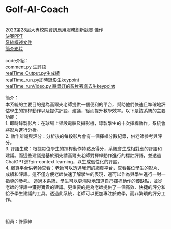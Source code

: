 # Golf-AI-Coach
 <br>2023第28屆大專校院資訊應用服務創新競賽 佳作
 <br>[決賽PPT](https://prezi.com/view/kyM6KeLXOtnGlFEZThYw/)
 <br>[系統概述文件](https://github.com/ChingChingKao/Golf-AI-Coach/blob/main/%E7%B3%BB%E7%B5%B1%E6%A6%82%E8%BF%B0%E6%96%87%E4%BB%B6.doc)
 <br>[簡介影片](https://www.youtube.com/watch?v=GkYwfYMdGlE)
 <br><br>code介紹：
 <br>[comment.py 生評語](https://github.com/ChingChingKao/Golf-AI-Coach/blob/main/comment.py)
 <br>[realTime_Output.py生成績](https://github.com/ChingChingKao/Golf-AI-Coach/blob/main/realTime_Output.py)
 <br>[realTime_run.py即時錄影生keypoint](https://github.com/ChingChingKao/Golf-AI-Coach/blob/main/realTime_run.py)
 <br>[realTime_runVideo.py 將錄好的影片丟進去生keypoint](https://github.com/ChingChingKao/Golf-AI-Coach/blob/main/realTime_runVideo.py)
 <br><br>簡介：
 <br>本系統的主要目的是為高爾夫老師提供一個便利的平台，幫助他們快速且準確地評估學生的揮桿動作以及提供評語、建議，從而提升教學效率。以下是該系統的主要功能：
 <br>1.	即時錄製影片：在球場上架設電腦及攝影機，錄製學生的十次揮桿動作，系統會將影片進行分析。
 <br>2.	動作辨識與評分：分析後的每段影片會有一個揮桿分數紀錄，供老師參考與評分。
 <br>3.	評語生成：根據每位學生的揮桿動作特點及得分，系統會生成相對應的評語和建議。而這些建議是基於預先請高爾夫老師對揮桿動作進行的標註評語，並透過ChatGPT進行in-context learning，以生成個性化的評語。
 <br>4.	網頁平台供老師查看：老師可以透過我們的網頁平台，查看每位學生的影片、成績和評語。這不僅方便老師快速了解學生的表現，還可以作為與學生進行一對一指導的參考。
透過本系統，學生可以更清晰地知道自己揮桿動作的優缺點，並從老師的評語中獲得寶貴的建議。更重要的是為老師提供了一個高效、快捷的評分和給予學生建議的工具。透過此系統，老師可以更加專注於教學，而非繁瑣的評分工作。

 <br><br>組員：許家紳
